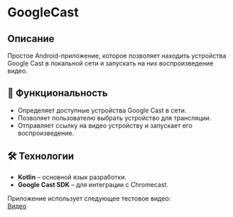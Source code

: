 # GoogleCast

## Описание

Простое Android-приложение, которое позволяет находить устройства Google Cast в локальной сети и
запускать на них воспроизведение видео.

## 🚀 Функциональность

- Определяет доступные устройства Google Cast в сети.
- Позволяет пользователю выбрать устройство для трансляции.
- Отправляет ссылку на видео устройству и запускает его воспроизведение.

## 🛠️ Технологии

- **Kotlin** – основной язык разработки.
- **Google Cast SDK** – для интеграции с Chromecast.

Приложение использует следующее тестовое видео:  
[Видео](https://videolink-test.mycdn.me/?pct=1&sig=6QNOvp0y3BE&ct=0&clientType=45&mid=193241622673&type=5)
